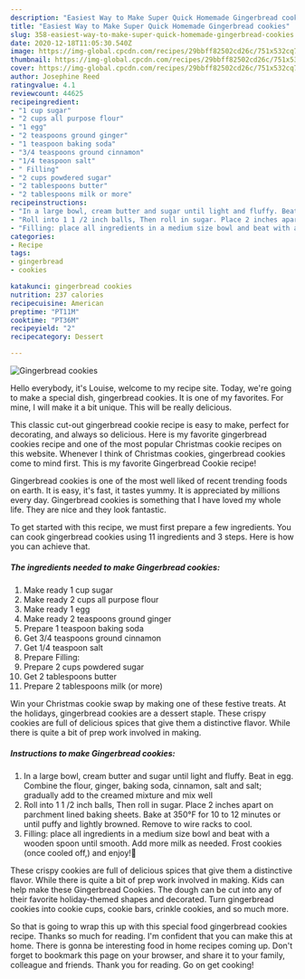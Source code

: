```yaml
---
description: "Easiest Way to Make Super Quick Homemade Gingerbread cookies"
title: "Easiest Way to Make Super Quick Homemade Gingerbread cookies"
slug: 358-easiest-way-to-make-super-quick-homemade-gingerbread-cookies
date: 2020-12-18T11:05:30.540Z
image: https://img-global.cpcdn.com/recipes/29bbff82502cd26c/751x532cq70/gingerbread-cookies-recipe-main-photo.jpg
thumbnail: https://img-global.cpcdn.com/recipes/29bbff82502cd26c/751x532cq70/gingerbread-cookies-recipe-main-photo.jpg
cover: https://img-global.cpcdn.com/recipes/29bbff82502cd26c/751x532cq70/gingerbread-cookies-recipe-main-photo.jpg
author: Josephine Reed
ratingvalue: 4.1
reviewcount: 44625
recipeingredient:
- "1 cup sugar"
- "2 cups all purpose flour"
- "1 egg"
- "2 teaspoons ground ginger"
- "1 teaspoon baking soda"
- "3/4 teaspoons ground cinnamon"
- "1/4 teaspoon salt"
- " Filling"
- "2 cups powdered sugar"
- "2 tablespoons butter"
- "2 tablespoons milk or more"
recipeinstructions:
- "In a large bowl, cream butter and sugar until light and fluffy. Beat in egg. Combine the flour, ginger, baking soda, cinnamon, salt and salt; gradually add to the creamed mixture and mix well"
- "Roll into 1 1 /2 inch balls, Then roll in sugar. Place 2 inches apart on parchment lined baking sheets. Bake at 350°F for 10 to 12 minutes or until puffy and lightly browned. Remove to wire racks to cool."
- "Filling: place all ingredients in a medium size bowl and beat with a wooden spoon until smooth. Add more milk as needed. Frost cookies (once cooled off,) and enjoy!🙂"
categories:
- Recipe
tags:
- gingerbread
- cookies

katakunci: gingerbread cookies 
nutrition: 237 calories
recipecuisine: American
preptime: "PT11M"
cooktime: "PT36M"
recipeyield: "2"
recipecategory: Dessert

---
```



![Gingerbread cookies](https://img-global.cpcdn.com/recipes/29bbff82502cd26c/751x532cq70/gingerbread-cookies-recipe-main-photo.jpg)

Hello everybody, it's Louise, welcome to my recipe site. Today, we're going to make a special dish, gingerbread cookies. It is one of my favorites. For mine, I will make it a bit unique. This will be really delicious.

This classic cut-out gingerbread cookie recipe is easy to make, perfect for decorating, and always so delicious. Here is my favorite gingerbread cookies recipe and one of the most popular Christmas cookie recipes on this website. Whenever I think of Christmas cookies, gingerbread cookies come to mind first. This is my favorite Gingerbread Cookie recipe!

Gingerbread cookies is one of the most well liked of recent trending foods on earth. It is easy, it's fast, it tastes yummy. It is appreciated by millions every day. Gingerbread cookies is something that I have loved my whole life. They are nice and they look fantastic.


To get started with this recipe, we must first prepare a few ingredients. You can cook gingerbread cookies using 11 ingredients and 3 steps. Here is how you can achieve that.

<!--inarticleads1-->

##### The ingredients needed to make Gingerbread cookies:

1. Make ready 1 cup sugar
1. Make ready 2 cups all purpose flour
1. Make ready 1 egg
1. Make ready 2 teaspoons ground ginger
1. Prepare 1 teaspoon baking soda
1. Get 3/4 teaspoons ground cinnamon
1. Get 1/4 teaspoon salt
1. Prepare  Filling:
1. Prepare 2 cups powdered sugar
1. Get 2 tablespoons butter
1. Prepare 2 tablespoons milk (or more)


Win your Christmas cookie swap by making one of these festive treats. At the holidays, gingerbread cookies are a dessert staple. These crispy cookies are full of delicious spices that give them a distinctive flavor. While there is quite a bit of prep work involved in making. 

<!--inarticleads2-->

##### Instructions to make Gingerbread cookies:

1. In a large bowl, cream butter and sugar until light and fluffy. Beat in egg. Combine the flour, ginger, baking soda, cinnamon, salt and salt; gradually add to the creamed mixture and mix well
1. Roll into 1 1 /2 inch balls, Then roll in sugar. Place 2 inches apart on parchment lined baking sheets. Bake at 350°F for 10 to 12 minutes or until puffy and lightly browned. Remove to wire racks to cool.
1. Filling: place all ingredients in a medium size bowl and beat with a wooden spoon until smooth. Add more milk as needed. Frost cookies (once cooled off,) and enjoy!🙂


These crispy cookies are full of delicious spices that give them a distinctive flavor. While there is quite a bit of prep work involved in making. Kids can help make these Gingerbread Cookies. The dough can be cut into any of their favorite holiday-themed shapes and decorated. Turn gingerbread cookies into cookie cups, cookie bars, crinkle cookies, and so much more. 

So that is going to wrap this up with this special food gingerbread cookies recipe. Thanks so much for reading. I'm confident that you can make this at home. There is gonna be interesting food in home recipes coming up. Don't forget to bookmark this page on your browser, and share it to your family, colleague and friends. Thank you for reading. Go on get cooking!
